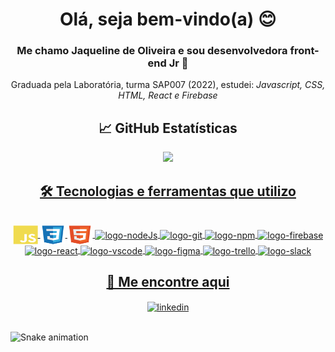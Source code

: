 <h1 align="center"> Olá, seja bem-vindo(a) 😊</h1>

<h3 align="center">Me chamo Jaqueline de Oliveira e sou desenvolvedora front-end Jr 🚀</h3>

<p align="center">Graduada pela Laboratória, turma SAP007 (2022), estudei: <i>Javascript, CSS, HTML, React e Firebase</i></p> 

<h2 align="center">📈 GitHub Estatísticas</h2>

<div align="center">
  <a href="https://github.com/jaquelinedeoliveira93">
  <img height="180em" src="https://github-readme-stats.vercel.app/api?username=jaquelinedeoliveira93&show_icons=true&theme=cobalt&include_all_commits=true&count_private=true"/>
<!--
  <img height="180em" src="https://github-readme-stats.vercel.app/api/top-langs/?username=jaquelinedeoliveira93&layout=compact&langs_count=7&theme=dracula"/>
-->
</div>
  
<h2 align="center">🛠 Tecnologias e ferramentas que utilizo</h2>
  <div align="center" style="display: inline_block"><br>
    <img align="center" alt="logo Js" height="30" width="40" src="https://raw.githubusercontent.com/devicons/devicon/master/icons/javascript/javascript-plain.svg">
    <img align="center" alt="logo-css" height="30" width="40" src="https://raw.githubusercontent.com/devicons/devicon/master/icons/css3/css3-original.svg">
    <img align="center" alt="logo-html" height="30" width="40" src="https://raw.githubusercontent.com/devicons/devicon/master/icons/html5/html5-original.svg">
    <img align="center" alt="logo-nodeJs" height="30" width="40" src="https://cdn.jsdelivr.net/gh/devicons/devicon/icons/nodejs/nodejs-original.svg">
    <img align="center" alt="logo-git" height="30" width="40" src="https://cdn.jsdelivr.net/gh/devicons/devicon/icons/git/git-original.svg">
    <img align="center" alt="logo-npm" height="30" width="40" src="https://cdn.jsdelivr.net/gh/devicons/devicon/icons/npm/npm-original-wordmark.svg">
    <img align="center" alt="logo-firebase" height="30" width="40" src="https://cdn.jsdelivr.net/gh/devicons/devicon/icons/firebase/firebase-plain-wordmark.svg">
    <img align="center" alt="logo-react" height="30" width="40" src="https://cdn.jsdelivr.net/gh/devicons/devicon/icons/react/react-original.svg">
    <img align="center" alt="logo-vscode" height="30" width="40" src="https://cdn.jsdelivr.net/gh/devicons/devicon/icons/vscode/vscode-original.svg">
    <img align="center" alt="logo-figma" height="30" width="40" src="https://cdn.jsdelivr.net/gh/devicons/devicon/icons/figma/figma-original.svg">
    <img align="center" alt="logo-trello" height="30" width="40" src="https://cdn.jsdelivr.net/gh/devicons/devicon/icons/trello/trello-plain.svg">
    <img align="center" alt="logo-slack" height="30" width="40"  src="https://cdn.jsdelivr.net/gh/devicons/devicon/icons/slack/slack-original.svg"> 
  </div>
  
<h2 align="center">📇 Me encontre aqui</h2>
  <div align="center">
    <a href="https://www.linkedin.com/in/jaquelinedeoliveiraa/" target="_blank">
    <img align="center" src="https://img.shields.io/badge/-jaquelinedeoliveiraa-05122A?style=flat&logo=linkedin" alt="linkedin"/>
    </a>
<!--
    <a href="https://www.instagram.com/jaquelinedeoliveira93/" target="_blank">
    <img align="center" src="https://img.shields.io/badge/-jaquelinedeoliveira93-05122A?style=flat&logo=instagram" alt="instagram"/>
    </a>
-->
  </div> 
  
<br>  
  
   
  
 ![Snake animation](https://github.com/jaquelinedeoliveira93/jaquelinedeoliveira93/blob/output/github-contribution-grid-snake.svg)
  

